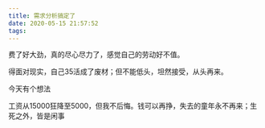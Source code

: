 ```yaml
---
title: 需求分析搞定了
date: 2020-05-15 21:57:52
tags:
---
```

费了好大劲，真的尽心尽力了，感觉自己的劳动好不值。

得面对现实，自己35活成了废材；但不能低头，坦然接受，从头再来。

今天有个想法

工资从15000狂降至5000，但我不后悔。钱可以再挣，失去的童年永不再来；生死之外，皆是闲事